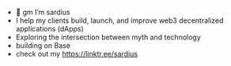 - 🌅 gm I’m sardius
- I help my clients build, launch, and improve web3 decentralized applications (dApps)
- Exploring the intersection between myth and technology
- building on Base
- check out my https://linktr.ee/sardius

<!---
0xSardius/0xSardius is a ✨ special ✨ repository because its `README.md` (this file) appears on your GitHub profile.
You can click the Preview link to take a look at your changes.
--->
